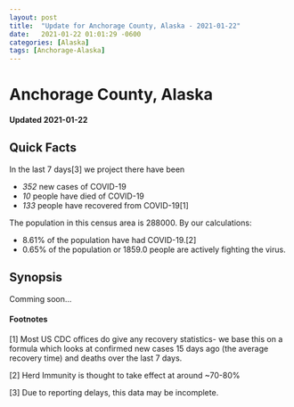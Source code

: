 ```yaml
---
layout: post
title:  "Update for Anchorage County, Alaska - 2021-01-22"
date:   2021-01-22 01:01:29 -0600
categories: [Alaska]
tags: [Anchorage-Alaska]
---
```


# Anchorage County, Alaska
#### Updated 2021-01-22

## Quick Facts

In the last 7 days[3] we project there have been
- *352* new cases of COVID-19
- *10* people have died of COVID-19
- *133* people have recovered from COVID-19[1]

The population in this census area is 288000. By our calculations:
- 8.61% of the population have had COVID-19.[2]
- 0.65% of the population or 1859.0 people are actively fighting the virus.

## Synopsis

Comming soon...


#### Footnotes

[1] Most US CDC offices do give any recovery statistics- we base this on a formula which looks at confirmed new cases
15 days ago (the average recovery time) and deaths over the last 7 days.

[2] Herd Immunity is thought to take effect at around ~70-80%

[3] Due to reporting delays, this data may be incomplete.
 
    